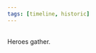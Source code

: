 ```yaml
---
tags: [timeline, historic]
---
```

<span  
class='ob-timelines'  
data-date='1344-01-10'  
data-title='Campaign start'  
data-class='orange'  
data-img = 'Images/Thumbnail.jpeg'  
data-type='range'>  
Heroes gather.
</span>